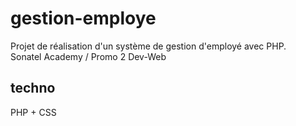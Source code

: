# gestion-employe
Projet de réalisation d'un système de gestion d'employé avec PHP.<br>
Sonatel Academy / Promo 2 Dev-Web

## techno
PHP + CSS
